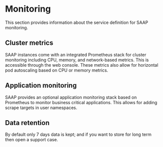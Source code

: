 # Monitoring

This section provides information about the service definition for SAAP monitoring.

## Cluster metrics

SAAP instances come with an integrated Prometheus stack for cluster monitoring including CPU, memory, and network-based metrics. This is accessible through the web console. These metrics also allow for horizontal pod autoscaling based on CPU or memory metrics.

## Application monitoring

SAAP provides an optional application monitoring stack based on Prometheus to monitor business critical applications. This allows for adding scrape targets in user namespaces.

## Data retention

By default only 7 days data is kept; and if you want to store for long term then open a support case. 
